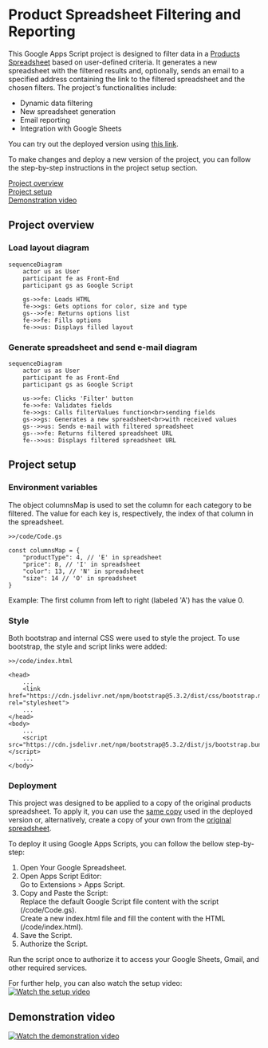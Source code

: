 # Product Spreadsheet Filtering and Reporting

This Google Apps Script project is designed to filter data in a [Products Spreadsheet](https://docs.google.com/spreadsheets/d/1y7kVZzz3KfwrkL0M9ZfEwbH5fRKFgl5zZcphqIzsiBE/edit?usp=sharing) based on user-defined criteria. It generates a new spreadsheet with the filtered results and, optionally, sends an email to a specified address containing the link to the filtered spreadsheet and the chosen filters. The project's functionalities include:
 - Dynamic data filtering
 - New spreadsheet generation
 - Email reporting 
 - Integration with Google Sheets

You can try out the deployed version using [this link](https://script.google.com/macros/s/AKfycbz1udj5gtmMFt8ToKRgGWON5VI5sAxWnOBYdF0YkAkDzO1FGIgD77Me-cflziDB1dXiyQ/exec). 

To make changes and deploy a new version of the project, you can follow the step-by-step instructions in the project setup section. 

[Project overview](#project-overview)<br>
[Project setup](#project-setup)<br>
[Demonstration video](#demonstration-video)<br>

## Project overview

### Load layout diagram

```mermaid
sequenceDiagram
    actor us as User
    participant fe as Front-End
    participant gs as Google Script
    
    gs->>fe: Loads HTML
    fe->>gs: Gets options for color, size and type
    gs-->>fe: Returns options list 
    fe->>fe: Fills options
    fe->>us: Displays filled layout
```

### Generate spreadsheet and send e-mail diagram

```mermaid 
sequenceDiagram 
    actor us as User
    participant fe as Front-End
    participant gs as Google Script

    us->>fe: Clicks 'Filter' button
    fe->>fe: Validates fields
    fe->>gs: Calls filterValues function<br>sending fields
    gs->>gs: Generates a new spreadsheet<br>with received values
    gs-->>us: Sends e-mail with filtered spreadsheet
    gs-->>fe: Returns filtered spreadsheet URL
    fe-->>us: Displays filtered spreadsheet URL
```

## Project setup

### Environment variables
The object columnsMap is used to set the column for each category to be filtered. The value for each key is, respectively, the index of that column in the spreadsheet.

```
>>/code/Code.gs

const columnsMap = {
    "productType": 4, // 'E' in spreadsheet
    "price": 8, // 'I' in spreadsheet
    "color": 13, // 'N' in spreadsheet
    "size": 14 // 'O' in spreadsheet
}
```
Example: The first column from left to right (labeled 'A') has the value 0.

### Style

Both bootstrap and internal CSS were used to style the project. To use bootstrap, the style and script links were added:
```
>>/code/index.html

<head>
    ...
    <link href="https://cdn.jsdelivr.net/npm/bootstrap@5.3.2/dist/css/bootstrap.min.css" rel="stylesheet">
    ...
</head>
<body>
    ...
    <script src="https://cdn.jsdelivr.net/npm/bootstrap@5.3.2/dist/js/bootstrap.bundle.min.js"></script>
    ...
</body>
```

### Deployment 

This project was designed to be applied to a copy of the original products spreadsheet. To apply it, you can use the [same copy](https://docs.google.com/spreadsheets/d/1y7kVZzz3KfwrkL0M9ZfEwbH5fRKFgl5zZcphqIzsiBE/edit?usp=sharing) used in the deployed version or, alternatively, create a copy of your own from the [original spreadsheet](https://docs.google.com/spreadsheets/d/1qxylX_QdyANzRudKQsRXtD06BiLleM99PQjgYl_Vg7s/edit?usp=sharing).

To deploy it using Google Apps Scripts, you can follow the bellow step-by-step:
1. Open Your Google Spreadsheet.
2. Open Apps Script Editor:<br>
<t>Go to Extensions > Apps Script.
3. Copy and Paste the Script:<br>
<t>Replace the default Google Script file content with the script (/code/Code.gs).<br>
<t>Create a new index.html file and fill the content with the HTML (/code/index.html).
4. Save the Script.
5. Authorize the Script.

Run the script once to authorize it to access your Google Sheets, Gmail, and other required services.

For further help, you can also watch the setup video:<br>
[![Watch the setup video](thumbnail-link)](video-link)

## Demonstration video
[![Watch the demonstration video]([thumbnail-link](https://i9.ytimg.com/vi/ahmQrfwAvYc/mqdefault.jpg?v=67c8ca52&sqp=COCSo74G&rs=AOn4CLAHYuNUTiWOnV8xxragDxMIm6IHmg))]([video-link](https://youtu.be/ahmQrfwAvYc))
